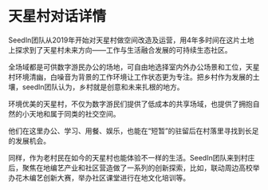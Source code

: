 # 天星村对话详情

SeedIn团队从2019年开始对天星村做空间改造及运营，用4年多时间在这片土地上探求到了天星村未来方向——工作与生活融合发展的可持续生态社区。

全场域都是可供数字游民办公的场地，可自由地选择室内外办公场景和工位，天星村环境清幽，白噪音为背景的工作环境让工作状态更为专注。把乡村作为发展的土壤，seedln团队认为，乡村就是创意和未来扎根的地方。

环境优美的天星村，不仅为数字游民们提供了低成本的共享场域，也提供了拥抱自然的小天地和属于同类的社交空间。

他们在这里办公、学习、用餐、娱乐，也能在“短暂”的驻留后在村落里寻找到长足的发展机会。

同样，作为老村民在如今的天星村也能体验不一样的生活。SeedIn团队来到村庄后，聚焦在地编艺产业和社区营造做了一系列的创新探索，比如，联动周边高校举办花木编艺创新大赛，举办社区课堂进行在地文化培训等。